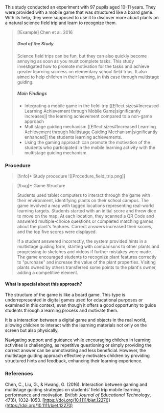 
This study conducted an experiment with 97 pupils aged 10-11 years. They were provided with a mobile game that was structured like a board game. With its help, they were supposed to use it to discover more about plants on a natural science field trip and learn to recognize them.


>[!Example] Chen et al. 2016
> ##### Goal of the Study
> Science field trips can be fun, but they can also quickly become annoying as soon as you must complete tasks. This study investigated how to promote motivation for the tasks and achieve greater learning success on elementary school field trips. It also aimed to help children in their learning, in this case through multistage guiding.
> ##### Main Findings
>- Integrating a mobile game in the field-trip [[Effect sizes#Increased Learning Achievement through Mobile Game|significantly increases]] the learning achievement compared to a non-game approach
>- Multistage guiding mechanism [[Effect sizes#Increased Learning Achievement through Multistage Guiding Mechanism|significantly enhanced]]  the students learning achievements.
>- Using the gaming approach can promote the motivation of the students who participated in the mobile learning activity with the multistage guiding mechanism.

### Procedure

>[!info]+ Study procedure
>![[Procedure_field_trip.png]]

>[!bug]+ Game Structure
>
>Students used tablet computers to interact through the game with their environment, identifying plants on their school campus. The game involved a map with tagged locations representing real-world learning targets. Students started with an initial score and threw dice to move on the map. At each location, they scanned a QR Code and answered multiple-choice questions or completed matching games about the plant's features. Correct answers increased their scores, and the top five scores were displayed.
>
>If a student answered incorrectly, the system provided hints in a multistage guiding form, starting with comparisons to other plants and progressing to sketches and videos if further mistakes were made. The game encouraged students to recognize plant features correctly to "purchase" and increase the value of the plant properties. Visiting plants owned by others transferred some points to the plant's owner, adding a competitive element.

#### What is special about this approach?

The structure of the game is like a board game. This type is underrepresented in digital games used for educational purposes or examined in this context, even though it offers a good opportunity to guide students through a learning process and motivate them.

It is a interaction between a digital game and objects in the real world, allowing children to interact with the learning materials not only on the screen but also physically.

Navigating support and guidance while encouraging children in learning activities is challenging, as repetitive questioning or simply providing the correct answer can be unmotivating and less beneficial. However, the multistage guiding approach effectively motivates children by providing structured hints and feedback, enhancing their learning experience.

### References

Chen, C., Liu, G., & Hwang, G. (2016). Interaction between gaming and multistage guiding strategies on students’ field trip mobile learning performance and motivation. _British Journal of Educational Technology_, _47_(6), 1032–1050. [https://doi.org/10.1111/bjet.12270](https://doi.org/10.1111/bjet.12270)